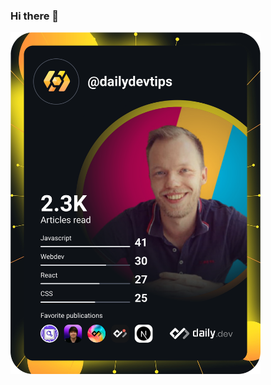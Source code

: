 ### Hi there 👋

<!--
**MrAghaei/MrAghaei** is a ✨ _special_ ✨ repository because its `README.md` (this file) appears on your GitHub profile.

Here are some ideas to get you started:

- 🔭 I’m currently working on ...
- 🌱 I’m currently learning ...
- 👯 I’m looking to collaborate on ...
- 🤔 I’m looking for help with ...
- 💬 Ask me about ...
- 📫 How to reach me: ...
- 😄 Pronouns: ...
- ⚡ Fun fact: ...
-->
<a href="https://app.daily.dev/mamadaghaei"><img src="https://github.com/rebelchris/rebelchris/blob/master/devcard.svg" width="400" alt="Chris Bongers's Dev Card"/></a>

